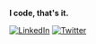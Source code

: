 

**I code, that's it.**

[![LinkedIn](https://img.shields.io/badge/-LinkedIn-blue?style=for-the-badge&logo=linkedin&logoColor=white&link=https://www.linkedin.com/in/shivanshu-ranjan-0671a3245/)]([https://www.linkedin.com/in/shivanshu-ranjan-0671a3245/](https://www.linkedin.com/in/shivanshu-ranjan-0671a3245/)) 
[![Twitter](https://img.shields.io/badge/-Twitter-1DA1F2?style=for-the-badge&logo=twitter&logoColor=white&link=https://twitter.com/shivuuuuu264)](https://twitter.com/shivuuuuu264)

